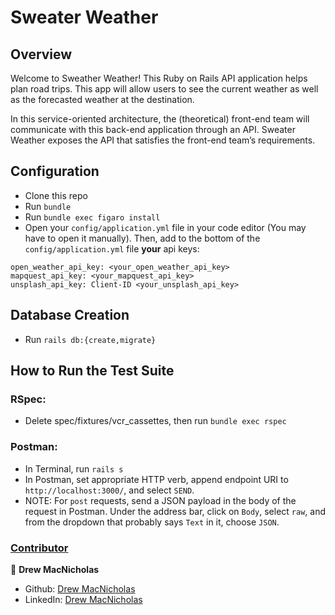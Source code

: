 # Sweater Weather


## Overview
Welcome to Sweather Weather! This Ruby on Rails API application helps plan road trips. This app will allow users to see the current weather as well as the forecasted weather at the destination.

In this service-oriented architecture, the (theoretical) front-end team will communicate with this back-end application through an API. Sweater Weather exposes the API that satisfies the front-end team’s requirements.

## Configuration
  - Clone this repo
  - Run `bundle`
  - Run `bundle exec figaro install`
  - Open your `config/application.yml` file in your code editor (You may have to open it manually). Then, add to the bottom of the `config/application.yml` file **your** api keys:
```
open_weather_api_key: <your_open_weather_api_key>
mapquest_api_key: <your_mapquest_api_key>
unsplash_api_key: Client-ID <your_unsplash_api_key>
```

## Database Creation
  - Run `rails db:{create,migrate}`

## How to Run the Test Suite
### RSpec:
- Delete spec/fixtures/vcr_cassettes, then run `bundle exec rspec`
### Postman:
- In Terminal, run `rails s`
- In Postman, set appropriate HTTP verb, append endpoint URI to `http://localhost:3000/`, and select `SEND`.
- NOTE: For `post` requests, send a JSON payload in the body of the request in Postman. Under the address bar, click on `Body`, select `raw`, and from the dropdown that probably says `Text` in it, choose `JSON`.

### <ins>Contributor</ins>

👤  **Drew MacNicholas**
- Github: [Drew MacNicholas](https://github.com/dmacnicholas)
- LinkedIn: [Drew MacNicholas](https:/https://www.linkedin.com/in/drew-macnicholas-20b75660/)
